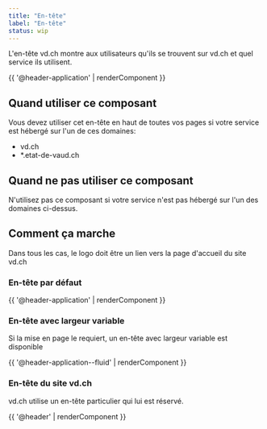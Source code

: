 ```yaml
---
title: "En-tête"
label: "En-tête"
status: wip
---
```


L'en-tête vd.ch montre aux utilisateurs qu'ils se trouvent sur vd.ch et quel service ils utilisent.

{{ '@header-application' | renderComponent }}

## Quand utiliser ce composant

Vous devez utiliser cet en-tête en haut de toutes vos pages si votre service est hébergé sur l'un de ces domaines:

- vd.ch
- *.etat-de-vaud.ch

## Quand ne pas utiliser ce composant

N'utilisez pas ce composant si votre service n'est pas hébergé sur l'un des domaines ci-dessus.
## Comment ça marche

Dans tous les cas, le logo doit être un lien vers la page d'accueil du site vd.ch

### En-tête par défaut

{{ '@header-application' | renderComponent }}

### En-tête avec largeur variable

Si la mise en page le requiert, un en-tête avec largeur variable est disponible

{{ '@header-application--fluid' | renderComponent }}

### En-tête du site vd.ch

vd.ch utilise un en-tête particulier qui lui est réservé.

{{ '@header' | renderComponent }}

